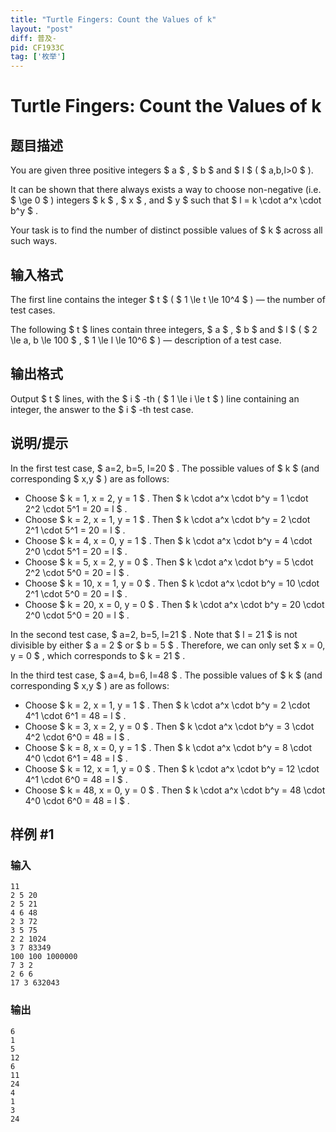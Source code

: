 ```yaml
---
title: "Turtle Fingers: Count the Values of k"
layout: "post"
diff: 普及-
pid: CF1933C
tag: ['枚举']
---
```


# Turtle Fingers: Count the Values of k

## 题目描述

You are given three positive integers $ a $ , $ b $ and $ l $ ( $ a,b,l>0 $ ).

It can be shown that there always exists a way to choose non-negative (i.e. $ \ge 0 $ ) integers $ k $ , $ x $ , and $ y $ such that $ l = k \cdot a^x \cdot b^y $ .

Your task is to find the number of distinct possible values of $ k $ across all such ways.

## 输入格式

The first line contains the integer $ t $ ( $ 1 \le t \le 10^4 $ ) — the number of test cases.

The following $ t $ lines contain three integers, $ a $ , $ b $ and $ l $ ( $ 2 \le a, b \le 100 $ , $ 1 \le l \le 10^6 $ ) — description of a test case.

## 输出格式

Output $ t $ lines, with the $ i $ -th ( $ 1 \le i \le t $ ) line containing an integer, the answer to the $ i $ -th test case.

## 说明/提示

In the first test case, $ a=2, b=5, l=20 $ . The possible values of $ k $ (and corresponding $ x,y $ ) are as follows:

- Choose $ k = 1, x = 2, y = 1 $ . Then $ k \cdot a^x \cdot b^y = 1 \cdot 2^2 \cdot 5^1 = 20 = l $ .
- Choose $ k = 2, x = 1, y = 1 $ . Then $ k \cdot a^x \cdot b^y = 2 \cdot 2^1 \cdot 5^1 = 20 = l $ .
- Choose $ k = 4, x = 0, y = 1 $ . Then $ k \cdot a^x \cdot b^y = 4 \cdot 2^0 \cdot 5^1 = 20 = l $ .
- Choose $ k = 5, x = 2, y = 0 $ . Then $ k \cdot a^x \cdot b^y = 5 \cdot 2^2 \cdot 5^0 = 20 = l $ .
- Choose $ k = 10, x = 1, y = 0 $ . Then $ k \cdot a^x \cdot b^y = 10 \cdot 2^1 \cdot 5^0 = 20 = l $ .
- Choose $ k = 20, x = 0, y = 0 $ . Then $ k \cdot a^x \cdot b^y = 20 \cdot 2^0 \cdot 5^0 = 20 = l $ .

In the second test case, $ a=2, b=5, l=21 $ . Note that $ l = 21 $ is not divisible by either $ a = 2 $ or $ b = 5 $ . Therefore, we can only set $ x = 0, y = 0 $ , which corresponds to $ k = 21 $ .

In the third test case, $ a=4, b=6, l=48 $ . The possible values of $ k $ (and corresponding $ x,y $ ) are as follows:

- Choose $ k = 2, x = 1, y = 1 $ . Then $ k \cdot a^x \cdot b^y = 2 \cdot 4^1 \cdot 6^1 = 48 = l $ .
- Choose $ k = 3, x = 2, y = 0 $ . Then $ k \cdot a^x \cdot b^y = 3 \cdot 4^2 \cdot 6^0 = 48 = l $ .
- Choose $ k = 8, x = 0, y = 1 $ . Then $ k \cdot a^x \cdot b^y = 8 \cdot 4^0 \cdot 6^1 = 48 = l $ .
- Choose $ k = 12, x = 1, y = 0 $ . Then $ k \cdot a^x \cdot b^y = 12 \cdot 4^1 \cdot 6^0 = 48 = l $ .
- Choose $ k = 48, x = 0, y = 0 $ . Then $ k \cdot a^x \cdot b^y = 48 \cdot 4^0 \cdot 6^0 = 48 = l $ .

## 样例 #1

### 输入

```
11
2 5 20
2 5 21
4 6 48
2 3 72
3 5 75
2 2 1024
3 7 83349
100 100 1000000
7 3 2
2 6 6
17 3 632043
```

### 输出

```
6
1
5
12
6
11
24
4
1
3
24
```

